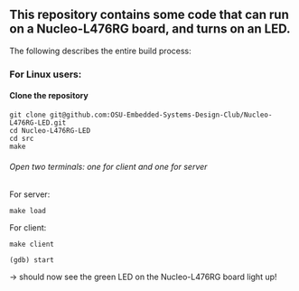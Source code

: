 ## This repository contains some code that can run on a Nucleo-L476RG board, and turns on an LED. 

The following describes the entire build process:

### For Linux users:
#### Clone the repository 
```
git clone git@github.com:OSU-Embedded-Systems-Design-Club/Nucleo-L476RG-LED.git
cd Nucleo-L476RG-LED
cd src
make
```

###### Open two terminals: one for client and one for server
For server:
```
make load
```

For client:
```
make client
```
```
(gdb) start
```
-> should now see the green LED on the Nucleo-L476RG board light up!  
